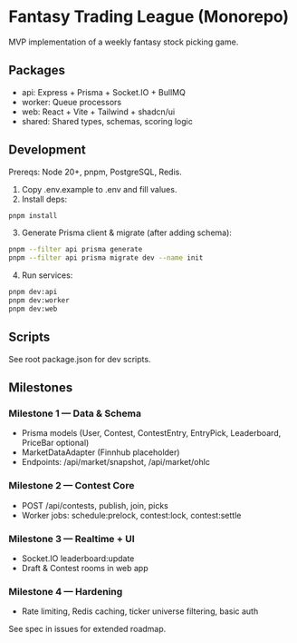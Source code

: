 # Fantasy Trading League (Monorepo)

MVP implementation of a weekly fantasy stock picking game.

## Packages
- api: Express + Prisma + Socket.IO + BullMQ
- worker: Queue processors
- web: React + Vite + Tailwind + shadcn/ui
- shared: Shared types, schemas, scoring logic

## Development
Prereqs: Node 20+, pnpm, PostgreSQL, Redis.

1. Copy .env.example to .env and fill values.
2. Install deps:
```bash
pnpm install
```
3. Generate Prisma client & migrate (after adding schema):
```bash
pnpm --filter api prisma generate
pnpm --filter api prisma migrate dev --name init
```
4. Run services:
```bash
pnpm dev:api
pnpm dev:worker
pnpm dev:web
```

## Scripts
See root package.json for dev scripts.

## Milestones

### Milestone 1 — Data & Schema
- Prisma models (User, Contest, ContestEntry, EntryPick, Leaderboard, PriceBar optional)
- MarketDataAdapter (Finnhub placeholder)
- Endpoints: /api/market/snapshot, /api/market/ohlc

### Milestone 2 — Contest Core
- POST /api/contests, publish, join, picks
- Worker jobs: schedule:prelock, contest:lock, contest:settle

### Milestone 3 — Realtime + UI
- Socket.IO leaderboard:update
- Draft & Contest rooms in web app

### Milestone 4 — Hardening
- Rate limiting, Redis caching, ticker universe filtering, basic auth

See spec in issues for extended roadmap.

